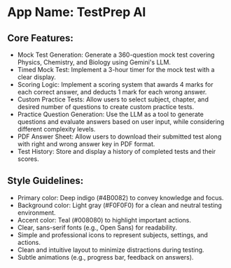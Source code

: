 # **App Name**: TestPrep AI

## Core Features:

- Mock Test Generation: Generate a 360-question mock test covering Physics, Chemistry, and Biology using Gemini's LLM.
- Timed Mock Test: Implement a 3-hour timer for the mock test with a clear display.
- Scoring Logic: Implement a scoring system that awards 4 marks for each correct answer, and deducts 1 mark for each wrong answer.
- Custom Practice Tests: Allow users to select subject, chapter, and desired number of questions to create custom practice tests.
- Practice Question Generation: Use the LLM as a tool to generate questions and evaluate answers based on user input, while considering different complexity levels.
- PDF Answer Sheet: Allow users to download their submitted test along with right and wrong answer key in PDF format.
- Test History: Store and display a history of completed tests and their scores.

## Style Guidelines:

- Primary color: Deep indigo (#4B0082) to convey knowledge and focus.
- Background color: Light gray (#F0F0F0) for a clean and neutral testing environment.
- Accent color: Teal (#008080) to highlight important actions.
- Clear, sans-serif fonts (e.g., Open Sans) for readability.
- Simple and professional icons to represent subjects, settings, and actions.
- Clean and intuitive layout to minimize distractions during testing.
- Subtle animations (e.g., progress bar, feedback on answers).